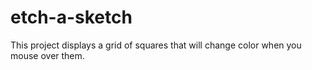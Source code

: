 # etch-a-sketch
This project displays a grid of squares that will change color when you mouse over them.
